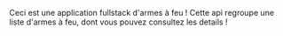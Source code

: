 Ceci est une application fullstack d'armes à feu ! 
Cette api regroupe une liste d'armes à feu, dont vous pouvez consultez les details ! 
